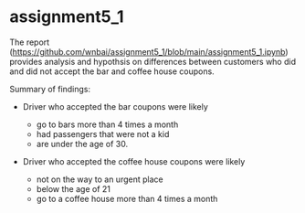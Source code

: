 # assignment5_1
The report (https://github.com/wnbai/assignment5_1/blob/main/assignment5_1.ipynb) provides analysis and hypothsis on differences between customers who did and did not accept the bar and coffee house coupons.

Summary of findings:

- Driver who accepted the bar coupons were likely
  - go to bars more than 4 times a month
  - had passengers that were not a kid
  - are under the age of 30.

- Driver who accepted the coffee house coupons were likely 
  - not on the way to an urgent place
  - below the age of 21
  - go to a coffee house more than 4 times a month
